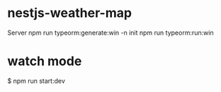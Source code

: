 # nestjs-weather-map

Server
npm run typeorm:generate:win -n init
npm run typeorm:run:win

# watch mode

$ npm run start:dev
